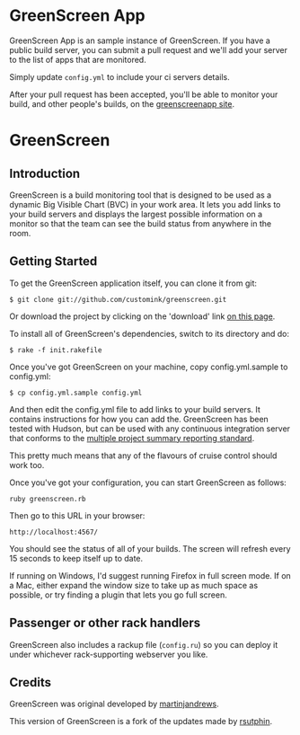 # GreenScreen App

GreenScreen App is an sample instance of GreenScreen.  If you have 
a public build server, you can submit a pull request and we'll add
your server to the list of apps that are monitored.

Simply update `config.yml` to include your ci servers details.

After your pull request has been accepted, you'll  be able to monitor
your build, and other people's builds, on the [greenscreenapp site][gsa].

[gsa]: http://blooming-sky-53.heroku.com/

# GreenScreen

## Introduction

GreenScreen is a build monitoring tool that is designed to be used as
a dynamic Big Visible Chart (BVC) in your work area.  It lets you add
links to your build servers and displays the largest possible
information on a monitor so that the team can see the build status
from anywhere in the room.

## Getting Started

To get the GreenScreen application itself, you can clone it from git:

    $ git clone git://github.com/customink/greenscreen.git

Or download the project by clicking on the 'download' link [on this page][dl].

[dl]: https://github.com/customink/greenscreen

To install all of GreenScreen's dependencies, switch to its directory
and do:

    $ rake -f init.rakefile

Once you've got GreenScreen on your machine, copy config.yml.sample to
config.yml:

    $ cp config.yml.sample config.yml

And then edit the config.yml file to add links to your build servers.
It contains instructions for how you can add the.  GreenScreen has
been tested with Hudson, but can be used with any continuous
integration server that conforms to the [multiple project summary
reporting standard][cc-xml].

[cc-xml]: http://confluence.public.thoughtworks.org/display/CI/Multiple+Project+Summary+Reporting+Standard

This pretty much means that any of the flavours of cruise control
should work too.

Once you've got your configuration, you can start GreenScreen as
follows:

    ruby greenscreen.rb

Then go to this URL in your browser:

    http://localhost:4567/

You should see the status of all of your builds.  The screen will
refresh every 15 seconds to keep itself up to date.

If running on Windows, I'd suggest running Firefox in full screen
mode.  If on a Mac, either expand the window size to take up as much
space as possible, or try finding a plugin that lets you go full
screen.

## Passenger or other rack handlers

GreenScreen also includes a rackup file (`config.ru`) so you can
deploy it under whichever rack-supporting webserver you like.

## Credits

GreenScreen was original developed by [martinjandrews][mja].

[mja]: https://github.com/martinjandrews/greenscreen/

This version of GreenScreen is a fork of the updates made by [rsutphin][rs].

[rs]: https://github.com/rsutphin/greenscreen/